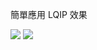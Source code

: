 簡單應用 LQIP 效果

<img class="套用LQIP類別"  src="低清圖片路徑"       data-src="高清圖片路徑" />

<img class="lazy"         src="XXX_lqip.jpg"      data-src="XXX.jpg" />
